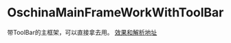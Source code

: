 # OschinaMainFrameWorkWithToolBar
带ToolBar的主框架，可以直接拿去用。
[效果和解析地址](http://chenfuduo.me/2015/05/27/Main-Framework-with-toolbar-of-oschina/)
